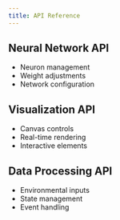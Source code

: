 ```yaml
---
title: API Reference
---
```


## Neural Network API
- Neuron management
- Weight adjustments
- Network configuration

## Visualization API
- Canvas controls
- Real-time rendering
- Interactive elements

## Data Processing API
- Environmental inputs
- State management
- Event handling 
